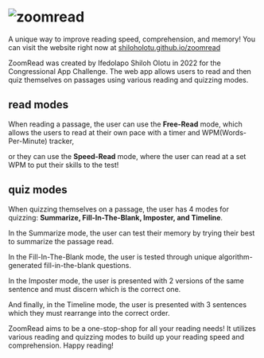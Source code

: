 # ![zoomread](https://shiloholotu.github.io/zoomread/res/slides/wave.png)
A unique way to improve reading speed, comprehension, and memory!
You can visit the website right now at [shiloholotu.github.io/zoomread](https://shiloholotu.github.io/zoomread)

ZoomRead was created by Ifedolapo Shiloh Olotu in 2022 for the Congressional App Challenge.
The web app allows users to read and then quiz themselves on passages using various reading and quizzing modes.

## read modes
When reading a passage, the user can use the **Free-Read** mode, which allows the users to read at their own pace with a timer and WPM(Words-Per-Minute) tracker,

or they can use the **Speed-Read** mode, where the user can read at a set WPM to put their skills to the test!

## quiz modes
When quizzing themselves on a passage, the user has 4 modes for quizzing: **Summarize, Fill-In-The-Blank, Imposter, and Timeline**.

In the Summarize mode, the user can test their memory by trying their best to summarize the passage read.

In the Fill-In-The-Blank mode, the user is tested through unique algorithm-generated fill-in-the-blank questions.

In the Imposter mode, the user is presented with 2 versions of the same sentence and must discern which is the correct one.

And finally, in the Timeline mode, the user is presented with 3 sentences which they must rearrange into the correct order.

ZoomRead aims to be a one-stop-shop for all your reading needs! It utilizes various reading and quizzing modes to build up your reading speed and comprehension. Happy reading!

